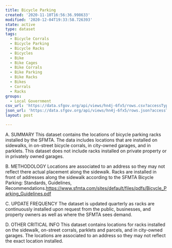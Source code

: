 ```yaml
---
title: Bicycle Parking
created: '2020-11-10T16:56:36.998633'
modified: '2020-12-04T19:33:58.726393'
state: active
type: dataset
tags:
  - Bicycle Corrals
  - Bicycle Parking
  - Bicycle Racks
  - Bicycles
  - Bike
  - Bike Cages
  - Bike Corrals
  - Bike Parking
  - Bike Racks
  - Bikes
  - Corrals
  - Racks
groups:
  - Local Government
csv_url: 'https://data.sfgov.org/api/views/hn4j-6fx5/rows.csv?accessType=DOWNLOAD'
json_url: 'https://data.sfgov.org/api/views/hn4j-6fx5/rows.json?accessType=DOWNLOAD'
layout: post

---
```

A. SUMMARY This dataset contains the locations of bicycle parking racks installed by the SFMTA. The data includes locations that are installed on sidewalks, in on-street bicycle corrals, in city-owned garages, and in parklets. This dataset does not include racks installed on private property or in privately owned garages.

B. METHODOLOGY Locations are associated to an address so they may not reflect there actual placement along the sidewalk. Racks are installed in front of addresses along the sidewalk according to the SFMTA Bicycle Parking: Standards, Guidelines, Recommendations.https://www.sfmta.com/sites/default/files/pdfs/Bicycle_Parking_Guidelines.pdf

C. UPDATE FREQUENCY  The dataset is updated quarterly as racks are continuously installed upon request from the public, businesses, and property owners as well as where the SFMTA sees demand.

D. OTHER CRITICAL INFO  This dataset contains locations for racks installed on the sidewalk, on-street corrals, parklets and parcels, and in city-owned garages. The locations are associated to an address so they may not reflect the exact location installed.
